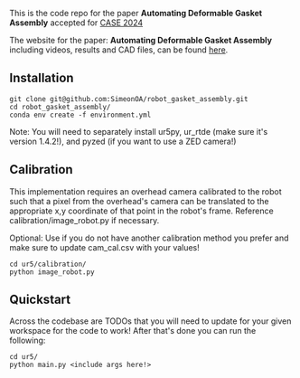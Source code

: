 This is the code repo for the paper **Automating Deformable Gasket Assembly** accepted for [CASE 2024](https://2024.ieeecase.org/)

The website for the paper: **Automating Deformable Gasket Assembly** including videos, results and CAD files, can be found [here](https://berkeleyautomation.github.io/robot-gasket/).

## Installation
```shell
git clone git@github.com:SimeonOA/robot_gasket_assembly.git
cd robot_gasket_assembly/
conda env create -f environment.yml
```
Note: You will need to separately install ur5py, ur_rtde (make sure it's version 1.4.2!), and pyzed (if you want to use a ZED camera!)

## Calibration
This implementation requires an overhead camera calibrated to the robot such that a pixel from the overhead's camera can be translated to the appropriate x,y coordinate of that point in the robot's frame. Reference calibration/image_robot.py if necessary.

Optional: Use if you do not have another calibration method you prefer and make sure to update cam_cal.csv with your values!
```shell
cd ur5/calibration/
python image_robot.py
```
## Quickstart
Across the codebase are TODOs that you will need to update for your given workspace for the code to work! 
After that's done you can run the following:
```shell
cd ur5/
python main.py <include args here!>
```
